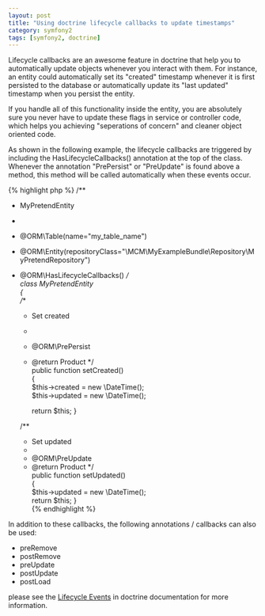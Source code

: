 ```yaml
---
layout: post
title: "Using doctrine lifecycle callbacks to update timestamps"
category: symfony2
tags: [symfony2, doctrine]
---
```


Lifecycle callbacks are an awesome feature in doctrine that help you to automatically update objects whenever you interact with them. For instance, an entity could automatically set its "created" timestamp whenever it is first persisted to the database or automatically update its "last updated" timestamp when you persist the entity.

<!--more-->

If you handle all of this functionality inside the entity, you are absolutely sure you never have to update these flags in service or controller code, which helps you achieving "seperations of concern" and cleaner object oriented code.

As shown in the following example, the lifecycle callbacks are triggered by including the HasLifecycleCallbacks() annotation at the top of the class. Whenever the annotation "PrePersist" or "PreUpdate" is found above a method, this method will be called automatically when these events occur.

{% highlight php %}
/** 
 * MyPretendEntity 
 * 
 * @ORM\Table(name="my_table_name") 
 * @ORM\Entity(repositoryClass="\MCM\MyExampleBundle\Repository\MyPretendRepository") 
 * @ORM\HasLifecycleCallbacks() 
 */  
class MyPretendEntity  
{  
    /** 
     * Set created
     * 
     * @ORM\PrePersist 
     * @return Product
     */  
    public function setCreated()  
    {  
        $this->created = new \DateTime();  
        $this->updated = new \DateTime();  

        return $this;
    }  

    /** 
     * Set updated
     * 
     * @ORM\PreUpdate 
     * @return Product
     */  
    public function setUpdated()  
    {  
        $this->updated = new \DateTime();  
        return $this;
    }  
{% endhighlight %}

In addition to these callbacks, the following annotations / callbacks can also be used: 

* preRemove 
* postRemove
* preUpdate
* postUpdate
* postLoad

please see the [Lifecycle Events](http://docs.doctrine-project.org/en/2.0.x/reference/events.html#lifecycle-events) in doctrine documentation for more information.



